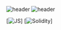 ![header](https://capsule-render.vercel.app/api?type=wave&color=auto&height=300&section=header&text=해일%20GIT&fontSize=90)
![header](https://capsule-render.vercel.app/api?type=slice)


[![JS](https://img.shields.io/badge/JavaScript-F7DF1E?style=flat-square&logo=JavaScript&logoColor=black)]
[![Solidity](https://img.shields.io/badge/Solidity-363636?style=flat-square&logo=python&logoColor=white)]
